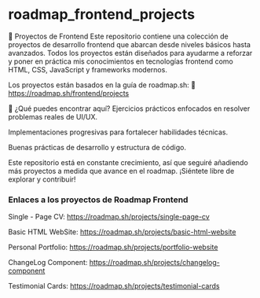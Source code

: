 # roadmap_frontend_projects
🚀 Proyectos de Frontend
Este repositorio contiene una colección de proyectos de desarrollo frontend que abarcan desde niveles básicos hasta avanzados. Todos los proyectos están diseñados para ayudarme a reforzar y poner en práctica mis conocimientos en tecnologías frontend como HTML, CSS, JavaScript y frameworks modernos.

Los proyectos están basados en la guía de roadmap.sh:
🔗 https://roadmap.sh/frontend/projects

📌 ¿Qué puedes encontrar aquí?
Ejercicios prácticos enfocados en resolver problemas reales de UI/UX.

Implementaciones progresivas para fortalecer habilidades técnicas.

Buenas prácticas de desarrollo y estructura de código.

Este repositorio está en constante crecimiento, así que seguiré añadiendo más proyectos a medida que avance en el roadmap. ¡Siéntete libre de explorar y contribuir!

### Enlaces a los proyectos de Roadmap Frontend
Single - Page CV: https://roadmap.sh/projects/single-page-cv

Basic HTML WebSite: https://roadmap.sh/projects/basic-html-website

Personal Portfolio: https://roadmap.sh/projects/portfolio-website

ChangeLog Component: https://roadmap.sh/projects/changelog-component

Testimonial Cards: https://roadmap.sh/projects/testimonial-cards

